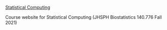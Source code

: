 [Statistical Computing](https://www.stephaniehicks.com/jhustatcomputing2021/)

Course website for Statistical Computing (JHSPH Biostatistics 140.776 Fall 2021)
